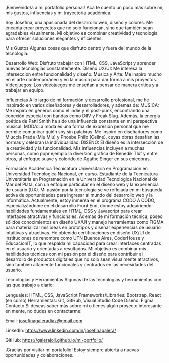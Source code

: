 
¡Bienvenido/a a mi portafolio personal! Aca te cuento un poco más sobre mí, mis gustos, influencias y mi trayectoria académica.


Soy Josefina, una apasionada del desarrollo web, diseño y colores. Me encanta crear proyectos que no solo funcionan, sino que también sean agradables visualmente. Mi objetivo es combinar creatividad y tecnología para ofrecer soluciones elegantes y eficientes.

Mis Gustos
Algunas cosas que disfruto dentro y fuera del mundo de la tecnología:

Desarrollo Web: Disfruto trabajar con HTML, CSS, JavaScript y aprender nuevas tecnologías constantemente.
Diseño UX/UI: Me interesa la intersección entre funcionalidad y diseño.
Música y Arte: Me inspiro mucho en el arte contemporáneo y en la música para dar forma a mis proyectos.
Videojuegos: Los videojuegos me enseñan a pensar de manera crítica y a trabajar en equipo.

Influencias
A lo largo de mi formación y desarrollo profesional, me he inspirado en varios diseñadores y desarrolladores, y ademas de: MUSICA: Me inspiro en géneros como el indie y el post-punk, encontrando una conexión especial con bandas como DIIV y Freak Slug. Además, la energía poética de Patti Smith ha sido una influencia constante en mi perspectiva musical. MODA:La moda es una forma de expresión personal que me permite comunicar quién soy sin palabras. Me inspiro en diseñadores como Miuccia Prada (Miu Miu) y Phoebe Philo (Celine), cuyas obras desafían las normas y celebran la individualidad. DISEÑO: El diseño es la intersección de la creatividad y la funcionalidad. Mis influencias incluyen a muchas personas, como popr ejemplo la diversion grafica de Benedik Tluf y entre otros, al enfoque suave y colorido de Agathe Singer en sus enieobras.

Formación Académica
Tecnicatura Universitaria en Programacion en Universidad Tecnologica Nacional, en curso.
Estudiante de la Tecnicatura Universitaria en Programación en la Universidad Tecnológica Nacional de Mar del Plata, con un enfoque particular en el diseño web y la experiencia de usuario (UX). Mi pasión por la tecnología se ve reflejada en mi búsqueda activa de oportunidades para ingresar al mundo del desarrollo web y la informática. Actualmente, estoy inmersa en el programa CODO A CODO, especializándome en el desarrollo Front End, donde estoy adquiriendo habilidades fundamentales en HTML, CSS y Javascript para crear interfaces atractivas y funcionales. Además de mi formación técnica, poseo sólidos conocimientos en diseño UX/UI y manejo herramientas como FIGMA para materializar mis ideas en prototipos y diseñar experiencias de usuario intuitivas y atractivas. He obtenido certificaciones en diseño UX/UI de instituciones de renombre como UTN Buenos Aires, CoderHouse y EducacionIT, lo que respalda mi capacidad para crear interfaces centradas en el usuario y orientadas a resultados. Mi objetivo es combinar mis habilidades técnicas con mi pasión por el diseño para contribuir al desarrollo de productos digitales que no solo sean visualmente atractivos, sino también altamente funcionales y centrados en las necesidades del usuario.

Tecnologías y Herramientas
Algunas de las tecnologías y herramientas con las que trabajo a diario:

Lenguajes: HTML, CSS, JavaScript
Frameworks/Libraries: Bootstrap, React (en curso)
Herramientas: Git, GitHub, Visual Studio Code
Diseño: Figma
Contacto
Si deseas saber más sobre mí o tienes algún proyecto interesante en mente, no dudes en contactarme:

Email: josefinagaleradiaz@gmail.com

LinkedIn: https://www.linkedin.com/in/josefinagalera/

GitHub: https://galerajoli.github.io/mi-portfolio/

¡Gracias por visitar mi portafolio! Estoy siempre abierta a nuevas oportunidades y colaboraciones.
